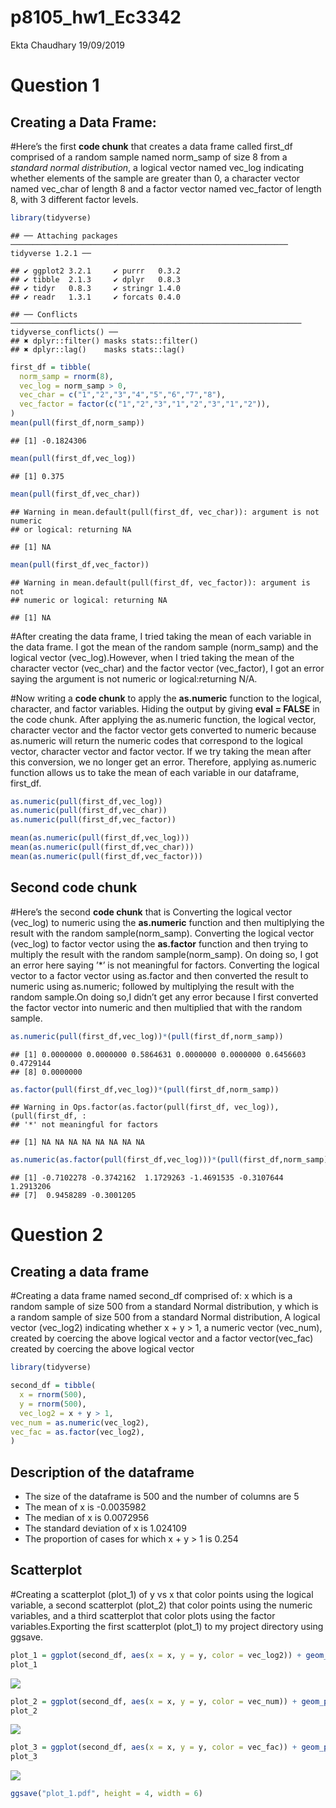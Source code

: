 p8105\_hw1\_Ec3342
================
Ekta Chaudhary
19/09/2019

# Question 1

## Creating a Data Frame:

\#Here’s the first **code chunk** that creates a data frame called
first\_df comprised of a random sample named norm\_samp of size 8 from a
*standard normal distribution*, a logical vector named vec\_log
indicating whether elements of the sample are greater than 0, a
character vector named vec\_char of length 8 and a factor vector named
vec\_factor of length 8, with 3 different factor
    levels.

``` r
library(tidyverse)
```

    ## ── Attaching packages ────────────────────────────────────────────────────────────── tidyverse 1.2.1 ──

    ## ✔ ggplot2 3.2.1     ✔ purrr   0.3.2
    ## ✔ tibble  2.1.3     ✔ dplyr   0.8.3
    ## ✔ tidyr   0.8.3     ✔ stringr 1.4.0
    ## ✔ readr   1.3.1     ✔ forcats 0.4.0

    ## ── Conflicts ───────────────────────────────────────────────────────────────── tidyverse_conflicts() ──
    ## ✖ dplyr::filter() masks stats::filter()
    ## ✖ dplyr::lag()    masks stats::lag()

``` r
first_df = tibble(
  norm_samp = rnorm(8),
  vec_log = norm_samp > 0,
  vec_char = c("1","2","3","4","5","6","7","8"),
  vec_factor = factor(c("1","2","3","1","2","3","1","2")),
)
mean(pull(first_df,norm_samp)) 
```

    ## [1] -0.1824306

``` r
mean(pull(first_df,vec_log))
```

    ## [1] 0.375

``` r
mean(pull(first_df,vec_char))
```

    ## Warning in mean.default(pull(first_df, vec_char)): argument is not numeric
    ## or logical: returning NA

    ## [1] NA

``` r
mean(pull(first_df,vec_factor))
```

    ## Warning in mean.default(pull(first_df, vec_factor)): argument is not
    ## numeric or logical: returning NA

    ## [1] NA

\#After creating the data frame, I tried taking the mean of each
variable in the data frame. I got the mean of the random sample
(norm\_samp) and the logical vector (vec\_log).However, when I tried
taking the mean of the character vector (vec\_char) and the factor
vector (vec\_factor), I got an error saying the argument is not numeric
or logical:returning N/A.

\#Now writing a **code chunk** to apply the **as.numeric** function to
the logical, character, and factor variables. Hiding the output by
giving **eval = FALSE** in the code chunk. After applying the as.numeric
function, the logical vector, character vector and the factor vector
gets converted to numeric because as.numeric will return the numeric
codes that correspond to the logical vector, character vector and factor
vector. If we try taking the mean after this conversion, we no longer
get an error. Therefore, applying as.numeric function allows us to take
the mean of each variable in our dataframe, first\_df.

``` r
as.numeric(pull(first_df,vec_log))
as.numeric(pull(first_df,vec_char))
as.numeric(pull(first_df,vec_factor))

mean(as.numeric(pull(first_df,vec_log)))
mean(as.numeric(pull(first_df,vec_char)))
mean(as.numeric(pull(first_df,vec_factor)))
```

## Second code chunk

\#Here’s the second **code chunk** that is Converting the logical vector
(vec\_log) to numeric using the **as.numeric** function and then
multiplying the result with the random sample(norm\_samp). Converting
the logical vector (vec\_log) to factor vector using the **as.factor**
function and then trying to multiply the result with the random
sample(norm\_samp). On doing so, I got an error here saying ’\*’ is not
meaningful for factors. Converting the logical vector to a factor vector
using as.factor and then converted the result to numeric using
as.numeric; followed by multiplying the result with the random sample.On
doing so,I didn’t get any error because I first converted the factor
vector into numeric and then multiplied that with the random
    sample.

``` r
as.numeric(pull(first_df,vec_log))*(pull(first_df,norm_samp))
```

    ## [1] 0.0000000 0.0000000 0.5864631 0.0000000 0.0000000 0.6456603 0.4729144
    ## [8] 0.0000000

``` r
as.factor(pull(first_df,vec_log))*(pull(first_df,norm_samp))
```

    ## Warning in Ops.factor(as.factor(pull(first_df, vec_log)), (pull(first_df, :
    ## '*' not meaningful for factors

    ## [1] NA NA NA NA NA NA NA NA

``` r
as.numeric(as.factor(pull(first_df,vec_log)))*(pull(first_df,norm_samp))
```

    ## [1] -0.7102278 -0.3742162  1.1729263 -1.4691535 -0.3107644  1.2913206
    ## [7]  0.9458289 -0.3001205

# Question 2

## Creating a data frame

\#Creating a data frame named second\_df comprised of: x which is a
random sample of size 500 from a standard Normal distribution, y which
is a random sample of size 500 from a standard Normal distribution, A
logical vector (vec\_log2) indicating whether x + y \> 1, a numeric
vector (vec\_num), created by coercing the above logical vector and a
factor vector(vec\_fac) created by coercing the above logical vector

``` r
library(tidyverse)

second_df = tibble(
  x = rnorm(500),
  y = rnorm(500),
  vec_log2 = x + y > 1,
vec_num = as.numeric(vec_log2),
vec_fac = as.factor(vec_log2),
)
```

## Description of the dataframe

  - The size of the dataframe is 500 and the number of columns are 5
  - The mean of x is -0.0035982
  - The median of x is 0.0072956
  - The standard deviation of x is 1.024109
  - The proportion of cases for which x + y \> 1 is 0.254

## Scatterplot

\#Creating a scatterplot (plot\_1) of y vs x that color points using the
logical variable, a second scatterplot (plot\_2) that color points using
the numeric variables, and a third scatterplot that color plots using
the factor variables.Exporting the first scatterplot (plot\_1) to my
project directory using
ggsave.

``` r
plot_1 = ggplot(second_df, aes(x = x, y = y, color = vec_log2)) + geom_point() 
plot_1
```

![](p8105_hw1_Ec3342_files/figure-gfm/scatterplot-1.png)<!-- -->

``` r
plot_2 = ggplot(second_df, aes(x = x, y = y, color = vec_num)) + geom_point() 
plot_2
```

![](p8105_hw1_Ec3342_files/figure-gfm/scatterplot-2.png)<!-- -->

``` r
plot_3 = ggplot(second_df, aes(x = x, y = y, color = vec_fac)) + geom_point() 
plot_3
```

![](p8105_hw1_Ec3342_files/figure-gfm/scatterplot-3.png)<!-- -->

``` r
ggsave("plot_1.pdf", height = 4, width = 6)
```
